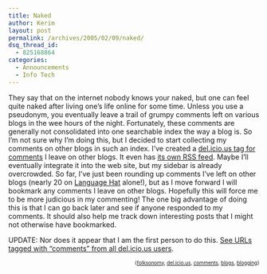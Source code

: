 ```yaml
---
title: Naked
author: Kerim
layout: post
permalink: /archives/2005/02/09/naked/
dsq_thread_id:
  - 825168864
categories:
  - Announcements
  - Info Tech
---
```

They say that on the internet nobody knows your naked, but one can feel quite naked after living one&#8217;s life online for some time. Unless you use a pseudonym, you eventually leave a trail of grumpy comments left on various blogs in the wee hours of the night. Fortunately, these comments are generally not consolidated into one searchable index the way a blog is. So I&#8217;m not sure why I&#8217;m doing this, but I decided to start collecting my comments on other blogs in such an index. I&#8217;ve created a <a href="http://del.icio.us/kerim/comments" onclick="_gaq.push(['_trackEvent', 'outbound-article', 'http://del.icio.us/kerim/comments', 'del.icio.us tag for comments']);" >del.icio.us tag for comments</a> I leave on other blogs. It even has <a href="http://del.icio.us/rss/kerim/comments" onclick="_gaq.push(['_trackEvent', 'outbound-article', 'http://del.icio.us/rss/kerim/comments', 'its own RSS feed']);" >its own RSS feed</a>. Maybe I&#8217;ll eventually integrate it into the web site, but my sidebar is already overcrowded. So far, I&#8217;ve just been rounding up comments I&#8217;ve left on other blogs (nearly 20 on <a href="http://languagehat.com/" onclick="_gaq.push(['_trackEvent', 'outbound-article', 'http://languagehat.com/', 'Language Hat']);" >Language Hat</a> alone!), but as I move forward I will bookmark any comments I leave on other blogs. Hopefully this will force me to be more judicious in my commenting! The one big advantage of doing this is that I can go back later and see if anyone responded to my comments. It should also help me track down interesting posts that I might not otherwise have bookmarked.

UPDATE: Nor does it appear that I am the first person to do this. <a href="http://del.icio.us/tag/comments" onclick="_gaq.push(['_trackEvent', 'outbound-article', 'http://del.icio.us/tag/comments', 'See URLs tagged with &#8220;comments&#8221; from all del.icio.us users']);" >See URLs tagged with &#8220;comments&#8221; from all del.icio.us users</a>.

<div style="text-align:right;">
  <span style="font-size:x-small;">{<a href="http://technorati.com/tag/folksonomy" onclick="_gaq.push(['_trackEvent', 'outbound-article', 'http://technorati.com/tag/folksonomy', 'folksonomy']);"  rel="tag">folksonomy</a>, <a href="http://technorati.com/tag/del.icio.us" onclick="_gaq.push(['_trackEvent', 'outbound-article', 'http://technorati.com/tag/del.icio.us', 'del.icio.us']);"  rel="tag">del.icio.us</a>, <a href="http://technorati.com/tag/comments" onclick="_gaq.push(['_trackEvent', 'outbound-article', 'http://technorati.com/tag/comments', 'comments']);"  rel="tag">comments</a>, <a href="http://technorati.com/tag/blogs" onclick="_gaq.push(['_trackEvent', 'outbound-article', 'http://technorati.com/tag/blogs', 'blogs']);"  rel="tag">blogs</a>, <a href="http://technorati.com/tag/blogging" onclick="_gaq.push(['_trackEvent', 'outbound-article', 'http://technorati.com/tag/blogging', 'blogging']);"  rel="tag">blogging</a>}</span>


